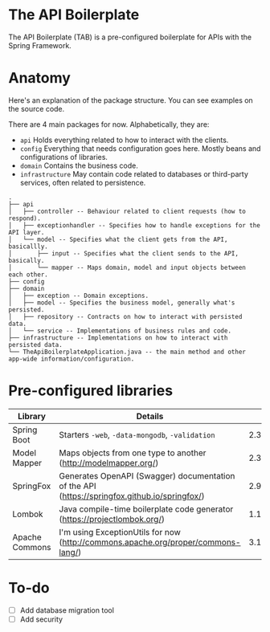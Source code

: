# The API Boilerplate

The API Boilerplate (TAB) is a pre-configured boilerplate for APIs with the Spring Framework.

# Anatomy

Here's an explanation of the package structure. You can see examples on the source code.

There are 4 main packages for now. Alphabetically, they are:

- `api` Holds everything related to how to interact with the clients.
- `config` Everything that needs configuration goes here. Mostly beans and configurations of libraries.
- `domain` Contains the business code.
- `infrastructure` May contain code related to databases or third-party services, often related to persistence. 

```
.
├── api
│   ├── controller -- Behaviour related to client requests (how to respond).
│   ├── exceptionhandler -- Specifies how to handle exceptions for the API layer.
│   └── model -- Specifies what the client gets from the API, basicallly.
│       ├── input -- Specifies what the client sends to the API, basically.
│       └── mapper -- Maps domain, model and input objects between each other.
├── config
├── domain
│   ├── exception -- Domain exceptions.
│   ├── model -- Specifies the business model, generally what's persisted.
│   ├── repository -- Contracts on how to interact with persisted data.
│   └── service -- Implementations of business rules and code.
├── infrastructure -- Implementations on how to interact with persisted data.
└── TheApiBoilerplateApplication.java -- the main method and other app-wide information/configuration.
```

# Pre-configured libraries

| Library | Details | Version |
| ------- | ------- | ------- |
| Spring Boot | Starters `-web`, `-data-mongodb`, `-validation` | 2.3.1.RELEASE |
| Model Mapper | Maps objects from one type to another (http://modelmapper.org/) | 2.3.0 |
| SpringFox | Generates OpenAPI (Swagger) documentation of the API (https://springfox.github.io/springfox/) | 2.9.2 |
| Lombok | Java compile-time boilerplate code generator (https://projectlombok.org/) | 1.18.12 |
| Apache Commons | I'm using ExceptionUtils for now (http://commons.apache.org/proper/commons-lang/) | 3.10 |

# To-do

- [ ] Add database migration tool 
- [ ] Add security
